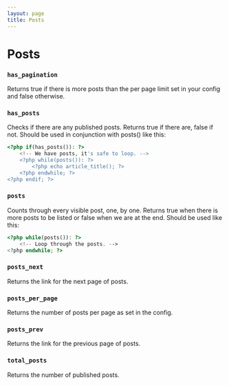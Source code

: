 ```yaml
---
layout: page
title: Posts
---
```


# Posts

### `has_pagination`

Returns true if there is more posts than the per page limit set in your config and false otherwise.

### `has_posts`

Checks if there are any published posts. Returns true if there are, false if not. Should be used in conjunction with posts() like this:

``` php
<?php if(has_posts()): ?>
    <!-- We have posts, it's safe to loop. -->
    <?php while(posts()): ?>
        <?php echo article_title(); ?>
    <?php endwhile; ?>
<?php endif; ?>
```

### `posts`

Counts through every visible post, one, by one. Returns true when there is more posts to be listed or false when we are at the end. Should be used like this:

``` php
<?php while(posts()): ?>
    <!-- Loop through the posts. -->
<?php endwhile; ?>
```

### `posts_next`

Returns the link for the next page of posts.

### `posts_per_page`

Returns the number of posts per page as set in the config.

### `posts_prev`

Returns the link for the previous page of posts.

### `total_posts`

Returns the number of published posts.
